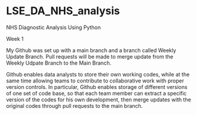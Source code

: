 # LSE_DA_NHS_analysis
NHS Diagnostic Analysis Using Python

Week 1

My Github was set up with a main branch and a branch called Weekly Update Branch. Pull requests will be made to merge update from the Weekly Udpate Branch to the Main Branch.

Github enables data analysts to store their own working codes, while at the same time allowing teams to contribute to collaborative work with proper version controls. In particular, Github enables storage of different versions of one set of code base, so that each team member can extract a specific version of the codes for his own development, then merge updates with the original codes through pull requests to the main branch.

